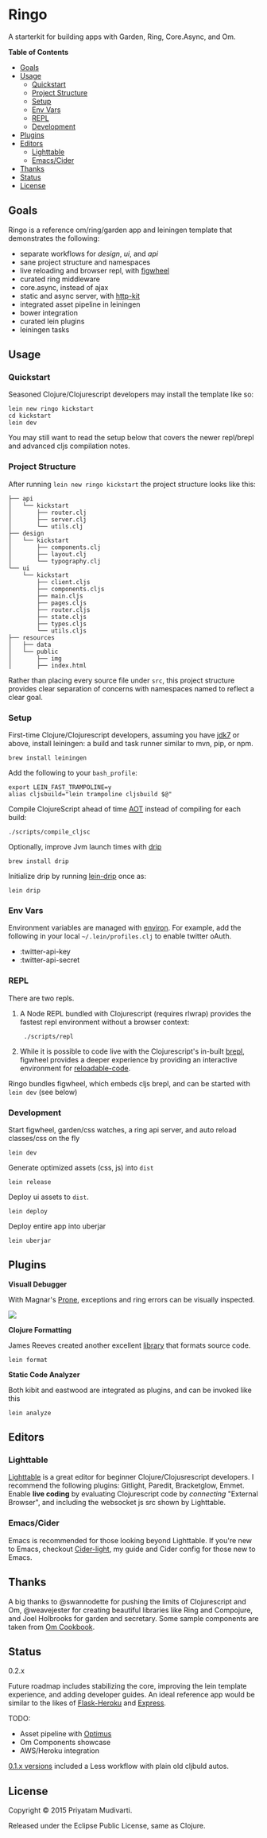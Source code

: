 Ringo
=====

A starterkit for building apps with Garden, Ring, Core.Async, and Om.

<!-- START doctoc generated TOC please keep comment here to allow auto update -->
<!-- DON'T EDIT THIS SECTION, INSTEAD RE-RUN doctoc TO UPDATE -->
**Table of Contents**

- [Goals](#goals)
- [Usage](#usage)
  - [Quickstart](#quickstart)
  - [Project Structure](#project-structure)
  - [Setup](#setup)
  - [Env Vars](#env-vars)
  - [REPL](#repl)
  - [Development](#development)
- [Plugins](#plugins)
- [Editors](#editors)
  - [Lighttable](#lighttable)
  - [Emacs/Cider](#emacscider)
- [Thanks](#thanks)
- [Status](#status)
- [License](#license)

<!-- END doctoc generated TOC please keep comment here to allow auto update -->

## Goals

Ringo is a reference om/ring/garden app and leiningen template that demonstrates the following:

- separate workflows for _design_, _ui_, and _api_
- sane project structure and namespaces
- live reloading and browser repl, with [figwheel](https://github.com/bhauman/lein-figwheel)
- curated ring middleware
- core.async, instead of ajax
- static and async server, with [http-kit](http://www.http-kit.org)
- integrated asset pipeline in leiningen
- bower integration
- curated lein plugins
- leiningen tasks

## Usage
	
### Quickstart

Seasoned Clojure/Clojurescript developers may install the template like so:

	lein new ringo kickstart
	cd kickstart
	lein dev

You may still want to read the setup below that covers the newer repl/brepl and advanced cljs compilation notes.

### Project Structure

After running `lein new ringo kickstart` the project structure looks like this:

    ├── api
    │   └── kickstart
    │       ├── router.clj
    │       ├── server.clj
    │       └── utils.clj
	├── design
	│   └── kickstart
	│       ├── components.clj
	│       ├── layout.clj
	│       └── typography.clj
	└── ui
		└── kickstart
			├── client.cljs
			├── components.cljs
			├── main.cljs
			├── pages.cljs
			├── router.cljs
			├── state.cljs
			├── types.cljs
			└── utils.cljs
	├── resources
	│   ├── data
	│   └── public
	│       ├── img
	│       ├── index.html
   

Rather than placing every source file under `src`, this project structure provides clear
separation of concerns with namespaces named to reflect a clear goal.

### Setup

First-time Clojure/Clojurescript developers, assuming you have [jdk7](http://www.oracle.com/technetwork/java/javase/downloads/jdk8-downloads-2133151.html) or above, install leiningen: a build and task runner similar to mvn, pip, or npm.

    brew install leiningen

Add the following to your `bash_profile`:

    export LEIN_FAST_TRAMPOLINE=y
    alias cljsbuild="lein trampoline cljsbuild $@"

Compile ClojureScript ahead of time [AOT](http://swannodette.github.io/2014/12/22/waitin/) instead of compiling for each build:

	./scripts/compile_cljsc

Optionally, improve Jvm launch times with [drip](https://github.com/ninjudd/drip)

    brew install drip

Initialize drip by running [lein-drip](https://github.com/josteink/lein-drip) once as:

	lein drip

### Env Vars

Environment variables are managed with [environ](https://github.com/weavejester/environ). For example, add the following in
your local `~/.lein/profiles.clj` to enable twitter oAuth.

- :twitter-api-key
- :twitter-api-secret

### REPL

There are two repls.

1. A Node REPL bundled with Clojurescript (requires rlwrap) provides the fastest repl environment without a browser context:

		./scripts/repl

2. While it is possible to code live with the Clojurescript's in-built [brepl](https://github.com/clojure/clojurescript/wiki/The-REPL-and-Evaluation-Environments#browser-as-evaluation-environment), figwheel provides a deeper experience by providing an
interactive environment for [reloadable-code](https://github.com/bhauman/lein-figwheel#writing-reloadable-code). 

Ringo bundles figwheel, which embeds cljs brepl, and can be started with `lein dev` (see below)

### Development

Start figwheel, garden/css watches, a ring api server, and auto reload classes/css on the fly

    lein dev

Generate optimized assets (css, js) into `dist`

	lein release

Deploy ui assets to `dist`.

	lein deploy

Deploy entire app into uberjar

	lein uberjar

## Plugins

**Visuall Debugger**

With Magnar's [Prone](https://github.com/magnars/prone), exceptions and ring errors can be visually inspected.

![](doc/img/browser-debug.png)

**Clojure Formatting**

James Reeves created another excellent [library](https://github.com/weavejester/cljfmt) that formats source code.

	lein format

**Static Code Analyzer**

Both kibit and eastwood are integrated as plugins, and can be invoked like this

	lein analyze

## Editors

### Lighttable

[Lighttable](http://www.lighttable.com) is a great editor for beginner Clojure/Clojusrescript developers. I recommend the
following plugins: Gitlight, Paredit, Bracketglow, Emmet. Enable **live coding** by evaluating Clojurescript code
by _connecting_ "External Browser", and including the websocket js src shown by Lighttable.

### Emacs/Cider

Emacs is recommended for those looking beyond Lighttable. If you're new to Emacs, checkout [Cider-light](https://github.com/priyatam/cider-light), my guide and Cider config for those new to Emacs. 

## Thanks

A big thanks to @swannodette for pushing the limits of Clojurescript and Om, @weavejester for creating beautiful libraries
like Ring and Compojure, and Joel Holbrooks for garden and secretary. Some sample components are taken from
[Om Cookbook](https://github.com/annapawlicka/om-cookbookhttps://github.com/omcljs/om-cookbook).

## Status

0.2.x

Future roadmap includes stabilizing the core, improving the lein template experience, and adding developer guides. An ideal
reference app would be similar to the likes of [Flask-Heroku](https://github.com/zachwill/flask_heroku)
and [Express](https://github.com/madhums/node-express-mongoose-demo).

TODO:

- Asset pipeline with [Optimus](https://github.com/magnars/optimus)
- Om Components showcase
- AWS/Heroku integration

[0.1.x versions](https://github.com/priyatam/ringo/tree/hybrid) included a Less workflow with plain old cljbuld autos.

## License

Copyright © 2015 Priyatam Mudivarti.

Released under the Eclipse Public License, same as Clojure.
